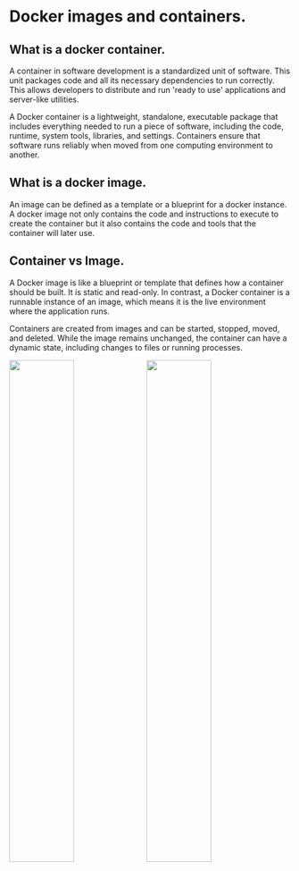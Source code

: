 # Docker images and containers.

## What is a docker container.
A container in software development is a standardized unit of software. This unit packages code and all its necessary dependencies to run correctly. 
This allows developers to distribute and run 'ready to use' applications and server-like utilities. 

A Docker container is a lightweight, standalone, executable package that includes everything needed to run a piece of software, including the code, 
runtime, system tools, libraries, and settings. Containers ensure that software runs reliably when moved from one computing environment to another.

## What is a docker image.
An image can be defined as a template or a blueprint for a docker instance. A docker image not only contains the code and instructions to execute to create the container but it also contains the code and tools that the container will later use.

## Container vs Image.
A Docker image is like a blueprint or template that defines how a container should be built. It is static and read-only. In contrast, a Docker container 
is a runnable instance of an image, which means it is the live environment where the application runs. 
   
Containers are created from images and can be started, stopped, moved, and deleted. While the image remains unchanged, the container can have a dynamic state, including changes to files or running processes.

<img width="48%" src="https://github.com/user-attachments/assets/bd44d695-73ae-4e95-b0f2-64d56f815fe7">
<img width="48%" src="https://github.com/user-attachments/assets/cfa1564d-b715-4737-a2b7-579ec085ef40">
